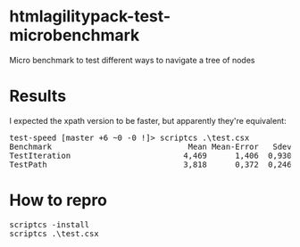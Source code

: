 # htmlagilitypack-test-microbenchmark
Micro benchmark to test different ways to navigate a tree of nodes

# Results

I expected the xpath version to be faster, but apparently they're equivalent:

<pre>
test-speed [master +6 ~0 -0 !]> scriptcs .\test.csx
Benchmark                             Mean Mean-Error   Sdev  Unit
TestIteration                        4,469      1,406  0,930 ms/op
TestPath                             3,818      0,372  0,246 ms/op
</pre>

# How to repro

<pre>
scriptcs -install
scriptcs .\test.csx
</pre>

